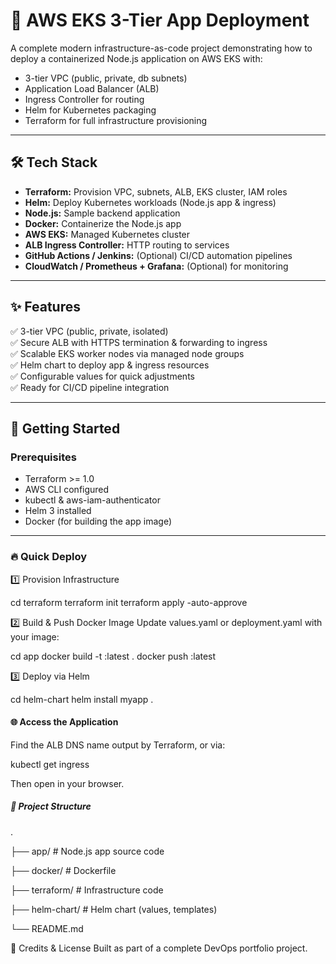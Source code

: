 # 🚀 AWS EKS 3-Tier App Deployment

A complete modern infrastructure-as-code project demonstrating how to deploy a containerized Node.js application on AWS EKS with:

- 3-tier VPC (public, private, db subnets)
- Application Load Balancer (ALB)
- Ingress Controller for routing
- Helm for Kubernetes packaging
- Terraform for full infrastructure provisioning

---

## 🛠 Tech Stack

- **Terraform:** Provision VPC, subnets, ALB, EKS cluster, IAM roles
- **Helm:** Deploy Kubernetes workloads (Node.js app & ingress)
- **Node.js:** Sample backend application
- **Docker:** Containerize the Node.js app
- **AWS EKS:** Managed Kubernetes cluster
- **ALB Ingress Controller:** HTTP routing to services
- **GitHub Actions / Jenkins:** (Optional) CI/CD automation pipelines
- **CloudWatch / Prometheus + Grafana:** (Optional) for monitoring

---

## ✨ Features

✅ 3-tier VPC (public, private, isolated)  
✅ Secure ALB with HTTPS termination & forwarding to ingress  
✅ Scalable EKS worker nodes via managed node groups  
✅ Helm chart to deploy app & ingress resources  
✅ Configurable values for quick adjustments  
✅ Ready for CI/CD pipeline integration

---

## 🚀 Getting Started

### Prerequisites
- Terraform >= 1.0
- AWS CLI configured
- kubectl & aws-iam-authenticator
- Helm 3 installed
- Docker (for building the app image)

---

### 🔥 Quick Deploy

1️⃣ Provision Infrastructure

cd terraform
terraform init
terraform apply -auto-approve

2️⃣ Build & Push Docker Image
Update values.yaml or deployment.yaml with your image:

cd app
docker build -t <your-ecr-repo>:latest .
docker push <your-ecr-repo>:latest

3️⃣ Deploy via Helm

cd helm-chart
helm install myapp .

#### 🌐 Access the Application
Find the ALB DNS name output by Terraform, or via:

kubectl get ingress

Then open in your browser.

##### 📂 Project Structure
.

├── app/                  # Node.js app source code

├── docker/               # Dockerfile

├── terraform/            # Infrastructure code

├── helm-chart/           # Helm chart (values, templates)

└── README.md

🚀 Credits & License
Built as part of a complete DevOps portfolio project.
